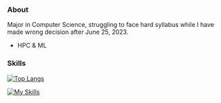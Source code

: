 ### About

Major in Computer Science, struggling to face hard syllabus while I have made wrong decision after June 25, 2023.

- HPC & ML

### Skills

[![Top Langs](https://github-readme-stats.vercel.app/api/top-langs/?username=Kyocius&layout=donut&hide=html&title_color=CC88BB&text_color=885566&bg_color=20,F2FBFF,E6F8FF,FFE6EB,FFF2F5)](https://github.com/anuraghazra/github-readme-stats)

[![My Skills](https://skillicons.dev/icons?i=python,anaconda,pytorch,cs,dotnet,unity,rider,kotlin,androidstudio,visualstudio,vscode)](https://skillicons.dev)
